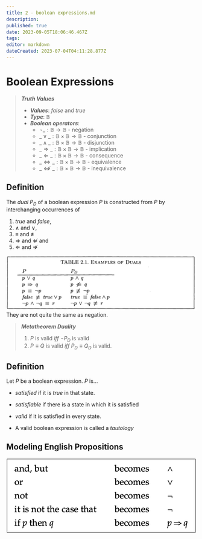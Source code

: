 ```yaml
---
title: 2 - boolean expressions.md
description: 
published: true
date: 2023-09-05T18:06:46.467Z
tags: 
editor: markdown
dateCreated: 2023-07-04T04:11:28.877Z
---
```


# Boolean Expressions

> ***Truth Values***
> - ***Values***: $false$ and $true$
> - ***Type***: $\mathbb B$
> - ***Boolean operators***:
>   - $\neg\_ : \mathbb B \to \mathbb B$ - negation
>   - $\_\lor\_ : \mathbb B \times \mathbb B \to \mathbb B$ - conjunction
>   - $\_\land\_ : \mathbb B \times \mathbb B \to \mathbb B$ - disjunction
>   - $\_\Rightarrow \_ : \mathbb B \times \mathbb B \to \mathbb B$ - implication
>   - $\_\Leftarrow \_ : \mathbb B \times \mathbb B \to \mathbb B$ - consequence
>   - $\_\Leftrightarrow \_ : \mathbb B \times \mathbb B \to \mathbb B$ - equivalence
>   - $\_\not\Leftrightarrow\_ : \mathbb B \times \mathbb B \to \mathbb B$ - inequivalence

## Definition
The *dual* $P_D$ of a boolean expression $P$ is constructed from $P$ by interchanging occurrences of
1. $true$ and $false$,
2. $\land$ and $\lor$,
3. $\equiv$ and $\not \equiv$
4. $\Rightarrow$ and $\not \Leftarrow$ and
5. $\Leftarrow$ and $\not \Rightarrow$

![](/images/20220919184518.png)
They are not quite the same as negation.

> ***Metatheorem Duality***
> 1) $P$ is valid $iff$ $\lnot P_D$ is valid
> 2) $P \equiv Q$ is valid $iff$ $P_D \equiv Q_D$ is valid.

## Definition
Let $P$ be a boolean expression. $P$ is...
- *satisfied* if it is $true$ in that state.
- *satisfiable* if there is a state in which it is satisfied
- *valid* if it is satisfied in every state.

- A valid boolean expression is called a *tautology*

## Modeling English Propositions
![](/images/20220908131522.png)


